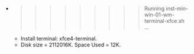 * >>>>>>>>> Running inst-min-win-01-wm-terminal-xfce.sh ...
  * Install terminal: xfce4-terminal.
  * Disk size = 2112016K. Space Used = 12K.
